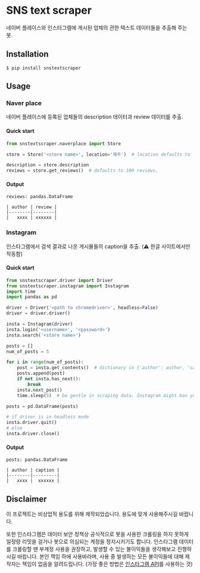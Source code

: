 # SNS text scraper

네이버 플레이스와 인스타그램에 게시된 업체의 관한 텍스트 데이터들을 추출해 주는 봇.

## Installation

```shell
$ pip install snstextscraper
```

## Usage

### Naver place

네이버 플레이스에 등록된 업체들의 description 데이터과 review 데이터를 추출.

#### Quick start

```python
from snstextscraper.naverplace import Store

store = Store('<store name>', location='제주')  # location defaults to '서울'

description = store.description
reviews = store.get_reviews()  # defaults to 100 reviews.
```

#### Output

```
reviews: pandas.DataFrame

| author | review |
|--------|--------|
|   xxxx | xxxxxx |
```

### Instagram

인스타그램에서 검색 결과로 나온 게시물들의 caption을 추출. (⚠️ 한글 사이트에서만 작동함)

#### Quick start

```python
from snstextscraper.driver import Driver
from snstextscraper.instagram import Instagram
import time
import pandas as pd

driver = Driver('<path to chromedriver>', headless=False)
driver = driver.driver()

insta = Instagram(driver)
insta.login('<username>', '<password>')
insta.search('<store name>')

posts = []
num_of_posts = 5

for i in range(num_of_posts):
    post = insta.get_contents()  # dictionary in {'author': author, 'caption': caption}
    posts.append(post)
    if not insta.has_next():
        break
    insta.next_post()
    time.sleep(5)  # be gentle in scraping data. Instagram might ban your account.

posts = pd.DataFrame(posts)

# if driver is in headless mode
insta.driver.quit()
# else
insta.driver.close()
```

#### Output

```
posts: pandas.DataFrame

| author | caption |
|--------|---------|
|   xxxx |  xxxxxx |
```

## Disclaimer

이 프로젝트는 비상업적 용도를 위해 제작되었습니다. 용도에 맞게 사용해주시길 바랍니다.

또한 인스타그램은 데이터 보안 정책상 공식적으로 봇을 사용한 크롤링을 하지 못하게 일정량 리밋을 걸거나 봇으로 의심되는 계정을 정지시키기도 합니다. 인스타그램 데이터를 크롤링할 땐 부계정 사용을 권장하고, 발생할 수 있는 불이익들을 생각해보고 진행하시길 바랍니다. 본인 책임 하에 사용바라며, 사용 중 발생하는 모든 불이익들에 대해 제작자는 책임이 없음을 알려드립니다. (가장 좋은 방법은 [인스타그램 API](https://developers.facebook.com/docs/instagram)를 사용하는 것)
